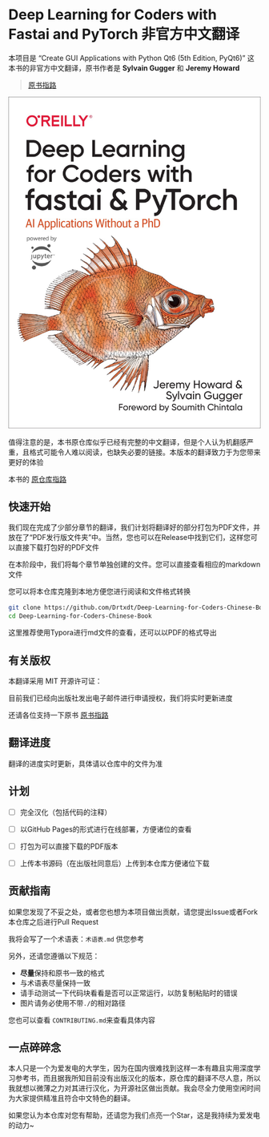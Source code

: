 # Deep Learning for Coders with Fastai and PyTorch 非官方中文翻译

本项目是 “Create GUI Applications with Python  Qt6 (5th Edition, PyQt6)” 这本书的非官方中文翻译，原书作者是 **Sylvain Gugger** 和 **Jeremy Howard**  

> [原书指路](https://oreil.ly/deep-learning-for-coders)

![cover](img/cover.png)

值得注意的是，本书原仓库似乎已经有完整的中文翻译，但是个人认为机翻感严重，且格式可能令人难以阅读，也缺失必要的链接。本版本的翻译致力于为您带来更好的体验

本书的 [原仓库指路](https://github.com/fastai/fastbook)

## 快速开始

我们现在完成了少部分章节的翻译，我们计划将翻译好的部分打包为PDF文件，并放在了“PDF发行版文件夹”中。当然，您也可以在Release中找到它们，这样您可以直接下载打包好的PDF文件

在本阶段中，我们将每个章节单独创建的文件。您可以直接查看相应的markdown文件

您可以将本仓库克隆到本地方便您进行阅读和文件格式转换

```bash
git clone https://github.com/Drtxdt/Deep-Learning-for-Coders-Chinese-Book.git
cd Deep-Learning-for-Coders-Chinese-Book
```

这里推荐使用Typora进行md文件的查看，还可以以PDF的格式导出

## 有关版权

本翻译采用 MIT 开源许可证：

目前我们已经向出版社发出电子邮件进行申请授权，我们将实时更新进度

还请各位支持一下原书 [原书指路](https://oreil.ly/deep-learning-for-coders)

## 翻译进度

翻译的进度实时更新，具体请以仓库中的文件为准

##  计划

- [ ] 完全汉化（包括代码的注释）

- [ ] 以GitHub Pages的形式进行在线部署，方便诸位的查看

- [ ] 打包为可以直接下载的PDF版本

- [ ] 上传本书源码（在出版社同意后）上传到本仓库方便诸位下载

## 贡献指南

如果您发现了不妥之处，或者您也想为本项目做出贡献，请您提出Issue或者Fork本仓库之后进行Pull Request

我将会写了一个术语表：`术语表.md` 供您参考

另外，还请您遵循以下规范：

- **尽量**保持和原书一致的格式
- 与术语表尽量保持一致
- 请手动测试一下代码块看看是否可以正常运行，以防复制粘贴时的错误
- 图片请务必使用不带`./`的相对路径

您也可以查看 `CONTRIBUTING.md`来查看具体内容

## 一点碎碎念

本人只是一个为爱发电的大学生，因为在国内很难找到这样一本有趣且实用深度学习参考书，而且据我所知目前没有出版汉化的版本，原仓库的翻译不尽人意，所以我就想以微薄之力对其进行汉化，为开源社区做出贡献。我会尽全力使用空闲时间为大家提供精准且符合中文特色的翻译。

如果您认为本仓库对您有帮助，还请您为我们点亮一个Star，这是我持续为爱发电的动力~






